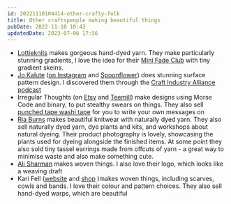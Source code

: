 ```yaml
---
id: 20221110104414-other-crafty-folk
title: Other craftspeople making beautiful things
pubDate: 2022-11-10 10:43
updatedDate: 2023-07-06 17:56
---
```


- [Lottieknits](https://www.lottieknits.com) makes gorgeous hand-dyed yarn. They make particularly stunning gradients, I love the idea for their [Mini Fade Club](https://www.lottieknits.com/mini-fade-club) with tiny gradient skeins.
- [Jo Kalute](https://jokalute.com/projects) ([on Instagram](https://www.instagram.com/hellojokalute/) and [Spoonflower](https://www.spoonflower.com/profiles/jokalute)) does stunning surface pattern design. I discovered them through the [Craft Industry Alliance podcast](https://craftindustryalliance.org/powering-the-creative-economy-with-spoonflower/)
- Irregular Thoughts (on [Etsy](https://www.etsy.com/uk/shop/IrregularThoughts) and [Teemill](https://irregularthoughts.teemill.com)) make designs using Morse Code and binary, to put stealthy swears on things. They also sell [punched tape washi tape](https://www.etsy.com/uk/listing/1250829342/learn-to-write-in-binary-code-punch-tape) for you to write your own messages on
- [Ria Burns](https://www.riaburns.co.uk/shop) makes beautiful knitwear with naturally dyed yarn. They also sell naturally dyed yarn, dye plants and kits, and workshops about natural dyeing. Their product photography is lovely, showcasing the plants used for dyeing alongside the finished items. At some point they also sold tiny tassel earrings made from offcuts of yarn - a great way to minimise waste and also make something cute.
- [Ali Sharman](https://alisharman-weaver.co.uk/) makes woven things. I also love their logo, which looks like a weaving draft
- Kari Fell  ([website](https://www.karifell.com/) and [shop](https://karifellartist.square.site/s/shop) )makes woven things, including scarves, cowls and bands. I love their colour and pattern choices. They also sell hand-dyed warps, which are beautiful
